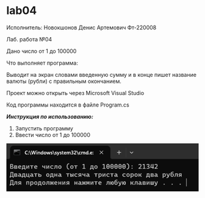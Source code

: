 # lab04
Исполнитель: Новокшонов Денис Артемович Фт-220008


Лаб. работа №04

Дано число от 1 до 100000

Что выполняет программа:

Выводит на экран словами введенную сумму и в конце пишет название валюты (рубли) с правильным окончанием. 

Проект можно открыть через Microsoft Visual Studio

Код программы находится в файле Program.cs

___Инструкция по использованию:___
1. Запустить программу
2. Ввести число от 1 до 100000

![Пример исполнения кода](https://github.com/diksonnn/lab04/blob/main/image.png "Пример исполнения кода")
